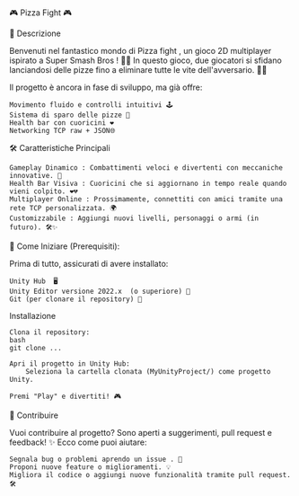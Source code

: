 🎮 Pizza Fight  🎮 

📝 Descrizione  

Benvenuti nel fantastico mondo di Pizza fight , un gioco 2D multiplayer ispirato a Super Smash Bros ! 🍕🔥
In questo gioco, due giocatori si sfidano lanciandosi delle pizze fino a eliminare tutte le vite dell'avversario. 🤺💥   

Il progetto è ancora in fase di sviluppo, ma già offre: 

    Movimento fluido e controlli intuitivi 🕹️
    Sistema di sparo delle pizze 🍕
    Health bar con cuoricini ❤️
    Networking TCP raw + JSON🌐
    
🛠️ Caratteristiche Principali  

    Gameplay Dinamico : Combattimenti veloci e divertenti con meccaniche innovative. 🚀
    Health Bar Visiva : Cuoricini che si aggiornano in tempo reale quando vieni colpito. ❤️💔
    Multiplayer Online : Prossimamente, connettiti con amici tramite una rete TCP personalizzata. 🌍
    Customizzabile : Aggiungi nuovi livelli, personaggi o armi (in futuro). 🛠️✨
     
🚀 Come Iniziare (Prerequisiti): 

Prima di tutto, assicurati di avere installato: 

    Unity Hub  🖥️
    Unity Editor versione 2022.x  (o superiore) 🔧
    Git (per clonare il repository) 📂
     
Installazione 

    Clona il repository:
    bash
    git clone ...
    
    Apri il progetto in Unity Hub:
        Seleziona la cartella clonata (MyUnityProject/) come progetto Unity.
         
    Premi "Play" e divertiti! 🎮
    
🤝 Contribuire  

Vuoi contribuire al progetto? Sono aperti a suggerimenti, pull request e feedback! ✨
Ecco come puoi aiutare: 

    Segnala bug o problemi aprendo un issue . 🐞
    Proponi nuove feature o miglioramenti. 💡
    Migliora il codice o aggiungi nuove funzionalità tramite pull request. 🛠️
     
